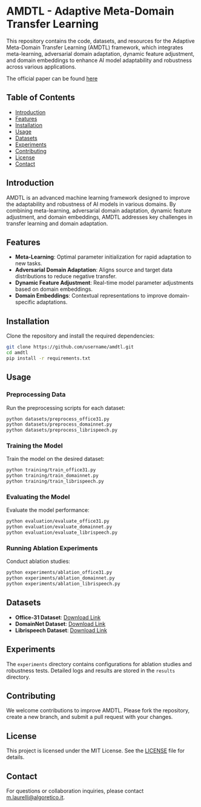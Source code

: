 # AMDTL - Adaptive Meta-Domain Transfer Learning

This repository contains the code, datasets, and resources for the Adaptive Meta-Domain Transfer Learning (AMDTL) framework, which integrates meta-learning, adversarial domain adaptation, dynamic feature adjustment, and domain embeddings to enhance AI model adaptability and robustness across various applications.

The official paper can be found [here](https://arxiv.org/abs/2409.06800)

## Table of Contents
- [Introduction](#introduction)
- [Features](#features)
- [Installation](#installation)
- [Usage](#usage)
- [Datasets](#datasets)
- [Experiments](#experiments)
- [Contributing](#contributing)
- [License](#license)
- [Contact](#contact)

## Introduction
AMDTL is an advanced machine learning framework designed to improve the adaptability and robustness of AI models in various domains. By combining meta-learning, adversarial domain adaptation, dynamic feature adjustment, and domain embeddings, AMDTL addresses key challenges in transfer learning and domain adaptation.

## Features
- **Meta-Learning**: Optimal parameter initialization for rapid adaptation to new tasks.
- **Adversarial Domain Adaptation**: Aligns source and target data distributions to reduce negative transfer.
- **Dynamic Feature Adjustment**: Real-time model parameter adjustments based on domain embeddings.
- **Domain Embeddings**: Contextual representations to improve domain-specific adaptations.

## Installation
Clone the repository and install the required dependencies:
```bash
git clone https://github.com/username/amdtl.git
cd amdtl
pip install -r requirements.txt
```

## Usage
### Preprocessing Data
Run the preprocessing scripts for each dataset:
```bash
python datasets/preprocess_office31.py
python datasets/preprocess_domainnet.py
python datasets/preprocess_librispeech.py
```

### Training the Model
Train the model on the desired dataset:
```bash
python training/train_office31.py
python training/train_domainnet.py
python training/train_librispeech.py
```

### Evaluating the Model
Evaluate the model performance:
```bash
python evaluation/evaluate_office31.py
python evaluation/evaluate_domainnet.py
python evaluation/evaluate_librispeech.py
```

### Running Ablation Experiments
Conduct ablation studies:
```bash
python experiments/ablation_office31.py
python experiments/ablation_domainnet.py
python experiments/ablation_librispeech.py
```

## Datasets
- **Office-31 Dataset**: [Download Link](http://www.vlfeat.org/matconvnet/pretrained/)
- **DomainNet Dataset**: [Download Link](http://ai.bu.edu/M3SDA/)
- **Librispeech Dataset**: [Download Link](http://www.openslr.org/12/)

## Experiments
The `experiments` directory contains configurations for ablation studies and robustness tests. Detailed logs and results are stored in the `results` directory.

## Contributing
We welcome contributions to improve AMDTL. Please fork the repository, create a new branch, and submit a pull request with your changes.

## License
This project is licensed under the MIT License. See the [LICENSE](LICENSE) file for details.

## Contact
For questions or collaboration inquiries, please contact [m.laurelli@algoretico.it](mailto:m.laurelli@algoretico.it).
```
